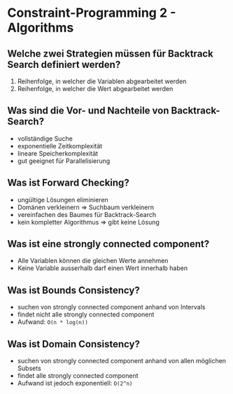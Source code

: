 # Constraint-Programming 2 - Algorithms

## Welche zwei Strategien müssen für Backtrack Search definiert werden?
1. Reihenfolge, in welcher die Variablen abgearbeitet werden
2. Reihenfolge, in welcher die Wert abgearbeitet werden

## Was sind die Vor- und Nachteile von Backtrack-Search?
* vollständige Suche
* exponentielle Zeitkomplexität
* lineare Speicherkomplexität
* gut geeignet für Parallelisierung

## Was ist Forward Checking?
* ungültige Lösungen eliminieren
* Domänen verkleinern => Suchbaum verkleinern
* vereinfachen des Baumes für Backtrack-Search
* kein kompletter Algorithmus => gibt keine Lösung

## Was ist eine strongly connected component?
* Alle Variablen können die gleichen Werte annehmen
* Keine Variable ausserhalb darf einen Wert innerhalb haben

## Was ist Bounds Consistency?
* suchen von strongly connected component anhand von Intervals
* findet nicht alle strongly connected component
* Aufwand: `O(n * log(n))`

## Was ist Domain Consistency?
* suchen von strongly connected component anhand von allen möglichen Subsets
* findet alle strongly connected component
* Aufwand ist jedoch exponentiell: `O(2^n)`

